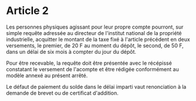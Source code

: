 # Article 2

Les personnes physiques agissant pour leur propre compte pourront, sur simple requête adressée au directeur de l'institut national de la propriété industrielle, acquitter le montant de la taxe fixé à l'article précédent en deux versements, le premier, de 20 F au moment du dépôt, le second, de 50 F, dans un délai de six mois à compter du jour du dépôt.

Pour être recevable, la requête doit être présentée avec le récépissé constatant le versement de l'acompte et être rédigée conformément au modèle annexé au présent arrêté.

Le défaut de paiement du solde dans le délai imparti vaut renonciation à la demande de brevet ou de certificat d'addition.
